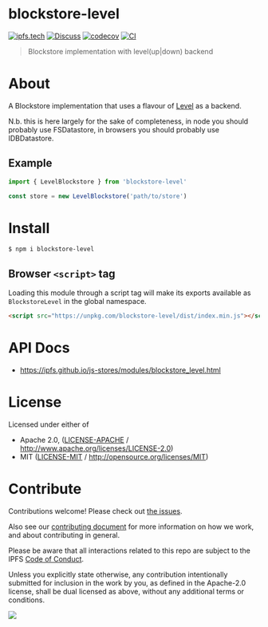 # blockstore-level

[![ipfs.tech](https://img.shields.io/badge/project-IPFS-blue.svg?style=flat-square)](https://ipfs.tech)
[![Discuss](https://img.shields.io/discourse/https/discuss.ipfs.tech/posts.svg?style=flat-square)](https://discuss.ipfs.tech)
[![codecov](https://img.shields.io/codecov/c/github/ipfs/js-stores.svg?style=flat-square)](https://codecov.io/gh/ipfs/js-stores)
[![CI](https://img.shields.io/github/actions/workflow/status/ipfs/js-stores/js-test-and-release.yml?branch=main\&style=flat-square)](https://github.com/ipfs/js-stores/actions/workflows/js-test-and-release.yml?query=branch%3Amain)

> Blockstore implementation with level(up|down) backend

# About

A Blockstore implementation that uses a flavour of [Level](https://leveljs.org/) as a backend.

N.b. this is here largely for the sake of completeness, in node you should probably use FSDatastore, in browsers you should probably use IDBDatastore.

## Example

```js
import { LevelBlockstore } from 'blockstore-level'

const store = new LevelBlockstore('path/to/store')
```

# Install

```console
$ npm i blockstore-level
```

## Browser `<script>` tag

Loading this module through a script tag will make its exports available as `BlockstoreLevel` in the global namespace.

```html
<script src="https://unpkg.com/blockstore-level/dist/index.min.js"></script>
```

# API Docs

- <https://ipfs.github.io/js-stores/modules/blockstore_level.html>

# License

Licensed under either of

- Apache 2.0, ([LICENSE-APACHE](https://github.com/ipfs/js-stores/blob/main/packages/blockstore-level/LICENSE-APACHE) / <http://www.apache.org/licenses/LICENSE-2.0>)
- MIT ([LICENSE-MIT](https://github.com/ipfs/js-stores/blob/main/packages/blockstore-level/LICENSE-MIT) / <http://opensource.org/licenses/MIT>)

# Contribute

Contributions welcome! Please check out [the issues](https://github.com/ipfs/js-stores/issues).

Also see our [contributing document](https://github.com/ipfs/community/blob/master/CONTRIBUTING_JS.md) for more information on how we work, and about contributing in general.

Please be aware that all interactions related to this repo are subject to the IPFS [Code of Conduct](https://github.com/ipfs/community/blob/master/code-of-conduct.md).

Unless you explicitly state otherwise, any contribution intentionally submitted for inclusion in the work by you, as defined in the Apache-2.0 license, shall be dual licensed as above, without any additional terms or conditions.

[![](https://cdn.rawgit.com/jbenet/contribute-ipfs-gif/master/img/contribute.gif)](https://github.com/ipfs/community/blob/master/CONTRIBUTING.md)

